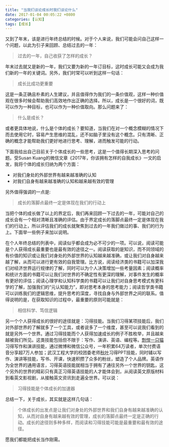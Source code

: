 ```yaml
---
title: "当我们谈论成长时我们谈论什么"
date: 2017-01-04 00:05:22 +0800
categories: [认知]
tags: [成长]
---
```


又到了年末，该是进行年终总结的时候。对于个人来说，我们可能会问自己这样一个问题，以此为引子来回顾、总结过去的一年：

> 过去的一年，自己收获了怎样的成长？

年末过去就又是新的一年，我们又要为新的一年订目标，这时成长可能又会成为我们新的一年的关键词。另外，我们时常可以听到这样一句话：

> 成长比成功更重要

这是一条正确且朴素的人生建议，并且值得作为我们的一条价值观，这样一种价值观在很多时候会帮助我们高效地作出正确的选择。所以，成长是一个很好的词，既可以作为一种目标，也可以作为一种价值取向。那么问题来了：

> 什么是成长？

或者更具体地说，什么是个体的成长？要知道，当我们在对一个概念模糊的情况下而去使用它时，容易产生思维的混乱，还不如脑子里没有这个概念。只有清晰、正确的概念才能帮助我们更好地进行思考、理解，进而触发可能的行动。


下面我给出自己目前关于个体成长的一些思考，这是一个值得长期深入思考的问题。受Susan Kuang的微信文章《2017年，你该拥有怎样的自我成长》一文的启发，我将个体的成长归纳为两个方面：

* 对我们身处的外部世界有越来越准确的认知
* 对我们自身有越来越准确的认知和越来越有效的管理

另外值得强调的一点是:

> 成长的落脚点最终一定是体现在我们的行动上

当把个体的成长做了以上的界定后，我们再来回顾一下过去的一年，可能对自己的成长会有一个相对清晰且准确的评估。由于界定成长的落脚点最终一定是体现在我们的行动上，所以评估我们的成长就聚焦到过去的一年我们做过的事、我们的行为上。下面举一些例子来加以说明。

在个人年终总结的列表中，阅读似乎都会成为必不可少的一项。可以说，阅读可能是个人获得成长最重要也是最有效的途径之一。阅读获取的是知识，而不同领域的有价值的知识或让我们对身处的外部世界的认知越来越准确，或让我们对自身越来越了解，从而可以进行更有效的自我管理。比方说，阅读经济类的书籍可以加深我们对经济世界运行规律的了解，同时可以为个人决策增加一些考量因素；阅读概率和统计方面的书籍可以让我们对世界的不确定性有更深的理解，对事件发生的概率有更好的评估；阅读心理学和认知科学类的书籍可以让我们对自身思考模式有更科学的了解，加强我们的“元认知能力”，即对思考本身的思考能力；阅读哲学类书籍可以训练我们的逻辑思维，提升思考的深度，寻找自身与外部世界之间的联系。值得说明的是，在获取知识的过程中，最重要的原则可能就是：

> 相信科学、笃信逻辑

另一个个人获得成长的很好的途径就是：习得技能。当我们习得某项技能后，我们对外部世界的了解就多了一个工具，或者说多了一个维度，甚至可以说我们看到的就是另外一个世界。通过习得技能而个人获得加速成长的例子不胜枚举，并且越来越被我们所见。这类技能包括但不限于：写作、演讲、英语、编程等。[剽悍一只猫](http://weibo.com/u/5690851802)习得写作和演讲技能，通过微博和微信公众号，一年积累64万读者，单次付费语音分享超7万人参加；武汉工程大学的校团委老师[秋叶](http://weibo.com/u/1280110097)习得PPT技能，同时辅以写作、演讲等技能，写书、开课，快速积攒了众多的粉丝，塑造了个人品牌。英语作为全世界的通用语言，习得英语技能就相当于拥有了通往另外一个世界的钥匙，这个另外的世界的精彩只有真正习得英语技能的人才能体会到，从阅读英文原版材料到看英文影视剧，从接触英文资讯到走遍全世界。可以说：

> 习得技能是个体成长的加速器

总结一下，关于成长，其实就是这样几句话：

> 个体成长的出发点是让我们对身处的外部世界和我们自身有越来越准确的认知，从而对自身有越来越有效的管理，成长的落脚点最终一定是正确的行动。成长的途径则多种多样，而阅读和习得技能可能是最重要和最有效的途径。

愿我们都能把成长当作刚需。

